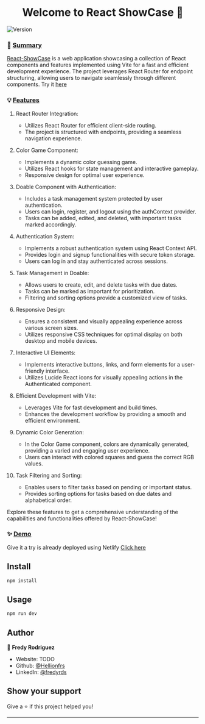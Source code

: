 <h1 align="center">Welcome to React ShowCase 👋</h1>
<p>
  <img alt="Version" src="https://img.shields.io/badge/version-1.0.0-blue.svg?cacheSeconds=2592000" />
</p>

### 📑 [Summary]()
[React-ShowCase](https://courageous-twilight-21a9e1.netlify.app/) is a web application showcasing a collection of React components and features implemented using Vite for a fast and efficient development experience. The project leverages React Router for endpoint structuring, allowing users to navigate seamlessly through different components.
Try it [here](https://courageous-twilight-21a9e1.netlify.app/)
### 💡 [Features]()
1. React Router Integration:

    - Utilizes React Router for efficient client-side routing.
    - The project is structured with endpoints, providing a seamless navigation experience.
1. Color Game Component:

    - Implements a dynamic color guessing game.
    - Utilizes React hooks for state management and interactive gameplay.
    - Responsive design for optimal user experience.
1. Doable Component with Authentication:

    - Includes a task management system protected by user authentication.
    - Users can login, register, and logout using the authContext provider.
    - Tasks can be added, edited, and deleted, with important tasks marked accordingly.
1. Authentication System:

    - Implements a robust authentication system using React Context API.
    - Provides login and signup functionalities with secure token storage.
    - Users can log in and stay authenticated across sessions.
1. Task Management in Doable:

    - Allows users to create, edit, and delete tasks with due dates.
    - Tasks can be marked as important for prioritization.
    - Filtering and sorting options provide a customized view of tasks.
1. Responsive Design:

    - Ensures a consistent and visually appealing experience across various screen sizes.
    - Utilizes responsive CSS techniques for optimal display on both desktop and mobile devices.
1. Interactive UI Elements:

    - Implements interactive buttons, links, and form elements for a user-friendly interface.
    - Utilizes Lucide React icons for visually appealing actions in the Authenticated component.
1. Efficient Development with Vite:

    - Leverages Vite for fast development and build times.
    - Enhances the development workflow by providing a smooth and efficient environment.
1.  Dynamic Color Generation:

    - In the Color Game component, colors are dynamically generated, providing a varied and engaging user experience.
    - Users can interact with colored squares and guess the correct RGB values.
1. Task Filtering and Sorting:

    - Enables users to filter tasks based on pending or important status.
    - Provides sorting options for tasks based on due dates and alphabetical order.
  
Explore these features to get a comprehensive understanding of the capabilities and functionalities offered by React-ShowCase!

### ✨ [Demo](https://courageous-twilight-21a9e1.netlify.app/)
Give it a try is already deployed using Netlify [Click here](https://courageous-twilight-21a9e1.netlify.app/)
## Install

```sh
npm install
```

## Usage

```sh
npm run dev
```

## Author

👤 **Fredy Rodriguez**

* Website: TODO
* Github: [@Hellionfrs](https://github.com/Hellionfrs)
* LinkedIn: [@fredyrds](https://linkedin.com/in/fredyrds)

## Show your support

Give a ⭐️ if this project helped you!

***
